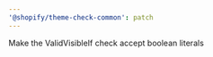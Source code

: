 ```yaml
---
'@shopify/theme-check-common': patch
---
```


Make the ValidVisibleIf check accept boolean literals
